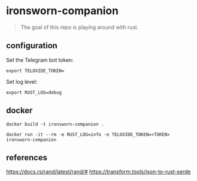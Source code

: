 # ironsworn-companion

> The goal of this repo is playing around with rust.

## configuration

Set the Telegram bot token:
```
export TELOXIDE_TOKEN=
```

Set log level:
```
export RUST_LOG=debug
```

## docker

```
docker build -t ironsworn-companion .
```

```
docker run -it --rm -e RUST_LOG=info -e TELOXIDE_TOKEN=<TOKEN> ironsworn-companion
```

## references

https://docs.rs/rand/latest/rand/#
https://transform.tools/json-to-rust-serde

